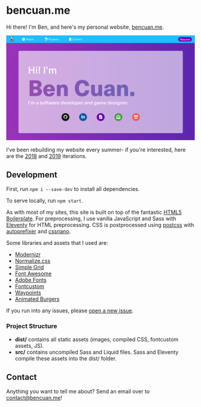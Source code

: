 # bencuan.me

Hi there! I'm Ben, and here's my personal website, [bencuan.me](https://bencuan.me).

![Screenshot](screenshot.png)

I've been rebuilding my website every summer- if you're interested, here are the [2018](https://bencuan.me/2018) and [2019](https://bencuan.me/2019) iterations.

## Development

First, run `npm i --save-dev` to install all dependencies.

To serve locally, run `npm start`.

As with most of my sites, this site is built on top of the fantastic [HTML5 Boilerplate](https://html5boilerplate.com/). For preprocessing, I use vanilla JavaScript and Sass with [Eleventy](https://www.11ty.dev/) for HTML preprocessing. CSS is postprocessed using [postcss](https://postcss.org/) with [autoprefixer](https://github.com/postcss/autoprefixer) and [cssnano](https://cssnano.co/).

Some libraries and assets that I used are:
 - [Modernizr](https://modernizr.com/)
 - [Normalize.css](https://necolas.github.io/normalize.css/)
 - [Simple Grid](https://simplegrid.io)
 - [Font Awesome](https://fontawesome.io)
 - [Adobe Fonts](https://fonts.adobe.com/)
 - [Fontcustom](https://fontcustom.github.io/fontcustom/)
 - [Waypoints](https://github.com/imakewebthings/waypoints)
 - [Animated Burgers](https://march08.github.io/animated-burgers/)

If you run into any issues, please [open a new issue](https://github.com/64bitpandas/bencuan.me/issues).

### Project Structure
 - **dist/** contains all static assets (images, compiled CSS, fontcustom assets, JS).
 - **src/** contains uncompiled Sass and Liquid files. Sass and Eleventy compile these assets into the dist/ folder.

## Contact

Anything you want to tell me about? Send an email over to [contact@bencuan.me](mailto:contact@bencuan.me)!
